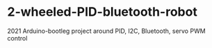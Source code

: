 # 2-wheeled-PID-bluetooth-robot
2021 Arduino-bootleg project around PID, I2C, Bluetooth, servo PWM control
